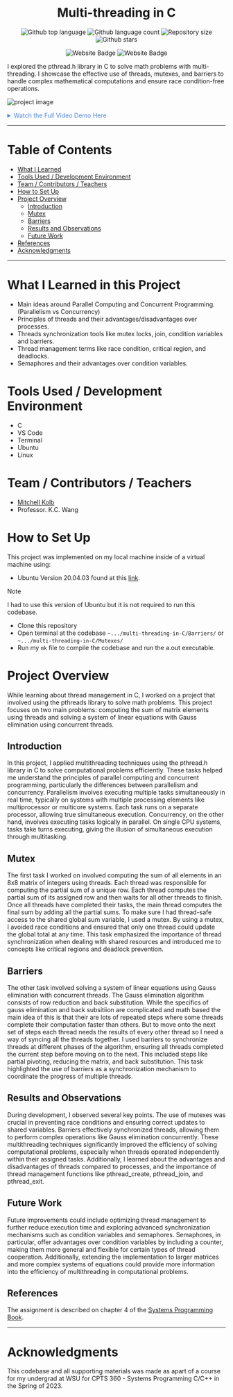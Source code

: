


<h1 align="center">Multi-threading in C</h1>

<p align="center">
  <img alt="Github top language" src="https://img.shields.io/github/languages/top/mitchellkolb/threading-in-C?color=01518D">

  <img alt="Github language count" src="https://img.shields.io/github/languages/count/mitchellkolb/threading-in-C?color=01518D">

  <img alt="Repository size" src="https://img.shields.io/github/repo-size/mitchellkolb/threading-in-C?color=01518D">

  <img alt="Github stars" src="https://img.shields.io/github/stars/mitchellkolb/threading-in-C?color=01518D" />
</p>

<p align="center">
<img
    src="https://img.shields.io/badge/Programming Language-%2300599b?style=for-the-badge&logo=C&logoColor=white"
    alt="Website Badge" />
<img
    src="https://img.shields.io/badge/Linux-D5A72A?style=for-the-badge&logo=Linux&logoColor=white"
    alt="Website Badge" />
</p>

I explored the pthread.h library in C to solve math problems with multi-threading. I showcase the effective use of threads, mutexes, and barriers to handle complex mathematical computations and ensure race condition-free operations.  



![project image](resources/image1.png)

<details>
<summary style="color:#5087dd">Watch the Full Video Demo Here</summary>

[![Full Video Demo Here](https://img.youtube.com/vi/VidKEY/0.jpg)](https://www.youtube.com/watch?v=VidKEY)

</details>

---


# Table of Contents
- [What I Learned](#what-i-learned-in-this-project)
- [Tools Used / Development Environment](#tools-used--development-environment)
- [Team / Contributors / Teachers](#team--contributors--teachers)
- [How to Set Up](#how-to-set-up)
- [Project Overview](#project-overview)
  - [Introduction](#introduction)
  - [Mutex](#mutex)
  - [Barriers](#barriers)
  - [Results and Observations](#results-and-observations)
  - [Future Work](#future-work)
- [References](#references)
- [Acknowledgments](#acknowledgments)

---




# What I Learned in this Project
- Main ideas around Parallel Computing and Concurrent Programming. (Parallelism vs Concurrency)
- Principles of threads and their advantages/disadvantages over processes.
- Threads synchronization tools like mutex locks, join, condition variables and barriers. 
- Thread management terms like race condition, critical region, and deadlocks.
- Semaphores and their advantages over condition variables.




# Tools Used / Development Environment
- C
- VS Code
- Terminal
- Ubuntu
- Linux





# Team / Contributors / Teachers
- [Mitchell Kolb](https://github.com/mitchellkolb)
- Professor. K.C. Wang





# How to Set Up
This project was implemented on my local machine inside of a virtual machine using:
- Ubuntu Version 20.04.03 found at this [link](http://lt.releases.ubuntu.com/20.04.3/).
> [!NOTE]
> I had to use this version of Ubuntu but it is not required to run this codebase. 
- Clone this repository 
- Open terminal at the codebase `~.../multi-threading-in-C/Barriers/` or `~.../multi-threading-in-C/Mutexes/`
- Run my `mk` file to compile the codebase and run the a.out executable.





# Project Overview
While learning about thread management in C, I worked on a project that involved using the pthreads library to solve math problems. This project focuses on two main problems: computing the sum of matrix elements using threads and solving a system of linear equations with Gauss elimination using concurrent threads.

## Introduction
In this project, I applied multithreading techniques using the pthread.h library in C to solve computational problems efficiently. These tasks helped me understand the principles of parallel computing and concurrent programming, particularly the differences between parallelism and concurrency. Parallelism involves executing multiple tasks simultaneously in real time, typically on systems with multiple processing elements like multiprocessor or multicore systems. Each task runs on a separate processor, allowing true simultaneous execution. Concurrency, on the other hand, involves executing tasks logically in parallel. On single CPU systems, tasks take turns executing, giving the illusion of simultaneous execution through multitasking. 

## Mutex
The first task I worked on involved computing the sum of all elements in an 8x8 matrix of integers using threads. Each thread was responsible for computing the partial sum of a unique row. Each thread computes the partial sum of its assigned row and then waits for all other threads to finish. Once all threads have completed their tasks, the main thread computes the final sum by adding all the partial sums. To make sure I had thread-safe access to the shared global sum variable, I used a mutex. By using a mutex, I avoided race conditions and ensured that only one thread could update the global total at any time. This task emphasized the importance of thread synchronization when dealing with shared resources and introduced me to concepts like critical regions and deadlock prevention.

## Barriers
The other task involved solving a system of linear equations using Gauss elimination with concurrent threads. The Gauss elimination algorithm consists of row reduction and back substitution. While the specifics of gauss elimination and back subsitiion are complicated and math based the main idea of this is that their are lots of repeated steps where some threads complete their computation faster than others. But to move onto the next set of steps each thread needs the results of every other thread so I need a way of syncing all the threads together. I used barriers to synchronize threads at different phases of the algorithm, ensuring all threads completed the current step before moving on to the next. This included steps like partial pivoting, reducing the matrix, and back substitution. This task highlighted the use of barriers as a synchronization mechanism to coordinate the progress of multiple threads.

## Results and Observations
During development, I observed several key points. The use of mutexes was crucial in preventing race conditions and ensuring correct updates to shared variables. Barriers effectively synchronized threads, allowing them to perform complex operations like Gauss elimination concurrently. These multithreading techniques significantly improved the efficiency of solving computational problems, especially when threads operated independently within their assigned tasks. Additionally, I learned about the advantages and disadvantages of threads compared to processes, and the importance of thread management functions like pthread_create, pthread_join, and pthread_exit.

## Future Work
Future improvements could include optimizing thread management to further reduce execution time and exploring advanced synchronization mechanisms such as condition variables and semaphores. Semaphores, in particular, offer advantages over condition variables by including a counter, making them more general and flexible for certain types of thread cooperation. Additionally, extending the implementation to larger matrices and more complex systems of equations could provide more information into the efficiency of multithreading in computational problems.

## References
The assignment is described on chapter 4 of the [Systems Programming Book](https://link.springer.com/book/10.1007/978-3-319-92429-8).



--- 
# Acknowledgments
This codebase and all supporting materials was made as apart of a course for my undergrad at WSU for CPTS 360 - Systems Programming C/C++ in the Spring of 2023. 


